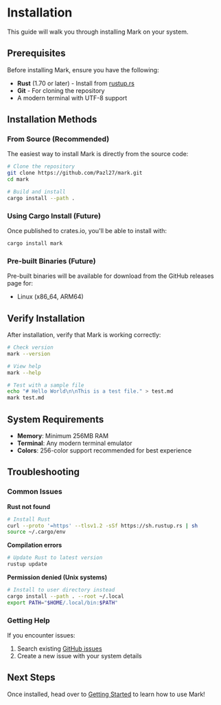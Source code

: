 # Installation

This guide will walk you through installing Mark on your system.

## Prerequisites

Before installing Mark, ensure you have the following:

- **Rust** (1.70 or later) - Install from [rustup.rs](https://rustup.rs/)
- **Git** - For cloning the repository
- A modern terminal with UTF-8 support

## Installation Methods

### From Source (Recommended)

The easiest way to install Mark is directly from the source code:

```bash
# Clone the repository
git clone https://github.com/Pazl27/mark.git
cd mark

# Build and install
cargo install --path .
```

### Using Cargo Install (Future)

Once published to crates.io, you'll be able to install with:

```bash
cargo install mark
```

### Pre-built Binaries (Future)

Pre-built binaries will be available for download from the GitHub releases page for:
- Linux (x86_64, ARM64)

## Verify Installation

After installation, verify that Mark is working correctly:

```bash
# Check version
mark --version

# View help
mark --help

# Test with a sample file
echo "# Hello World\n\nThis is a test file." > test.md
mark test.md
```

## System Requirements

- **Memory**: Minimum 256MB RAM
- **Terminal**: Any modern terminal emulator
- **Colors**: 256-color support recommended for best experience

## Troubleshooting

### Common Issues

**Rust not found**
```bash
# Install Rust
curl --proto '=https' --tlsv1.2 -sSf https://sh.rustup.rs | sh
source ~/.cargo/env
```

**Compilation errors**
```bash
# Update Rust to latest version
rustup update
```

**Permission denied (Unix systems)**
```bash
# Install to user directory instead
cargo install --path . --root ~/.local
export PATH="$HOME/.local/bin:$PATH"
```

### Getting Help

If you encounter issues:
1. Search existing [GitHub issues](https://github.com/Pazl27/mark/issues)
2. Create a new issue with your system details

## Next Steps

Once installed, head over to [Getting Started](getting-started.md) to learn how to use Mark!
